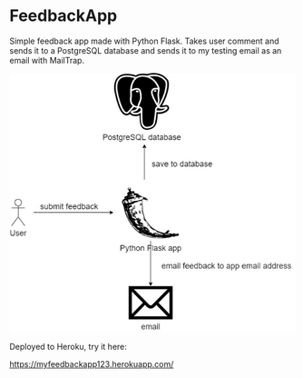# FeedbackApp

Simple feedback app made with Python Flask.
Takes user comment and sends it to a PostgreSQL database and sends it to my testing email as an email with MailTrap.



![Architecture](https://github.com/CrisBuda/FeedbackApp/blob/master/architecture.jpg)


Deployed to Heroku, try it here:

https://myfeedbackapp123.herokuapp.com/
